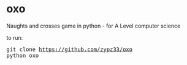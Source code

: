 # oxo
Naughts and crosses game in python - for A Level computer science

to run:
    <pre>git clone https://github.com/zypz33/oxo
    python oxo</pre>
